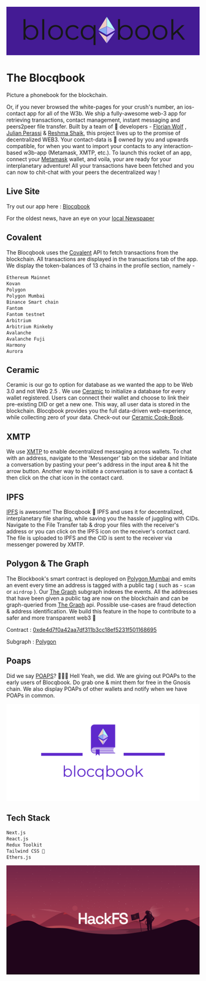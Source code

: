 <!-- ![blocqbookTextSolidBanner](https://user-images.githubusercontent.com/70228821/180654821-224ca13c-9dcc-44de-9f44-16d565c0109b.png) -->

![bbBanner](public/blocqBookLogo/logoText/blocqbookTextSolidBanner.png)

# The Blocqbook

Picture a phonebook for the blockchain.

Or, if you never browsed the white-pages for your crush's number, an ios-contact app for all of the W3b.
We ship a fully-awesome web-3 app for retrieving transactions, contact management, instant messaging and peers2peer file transfer. Built by a team of 🌳 developers - [Florian Wolf](https://github.com/3lLobo) , [Julian Perassi](https://github.com/perassijulian) & [Reshma Shaik](https://github.com/TheReshma), this project lives up to the promise of decentralized WEB3. Your contact-data is 💯 owned by you and upwards compatible, for when you want to import your contacts to any interaction-based w3b-app (Metamask, XMTP, etc.). To launch this rocket of an app, connect your [Metamask](https://metamask.io/) wallet, and voila, your are ready for your interplanetary adventure! All your transactions have been fetched and you can now to chit-chat with your peers the decentralized way !

## Live Site

Try out our app here : [Blocqbook](https://blocqbook.netlify.app/)

For the oldest news, have an eye on your [local Newspaper](https://twitter.com/blocqbook)

## Covalent

The Blocqbook uses the [Covalent](https://www.covalenthq.com/) API to fetch transactions from the blockchain. All transactions are displayed in the transactions tab of the app. We display the token-balances of 13 chains in the profile section, namely -

```
Ethereum Mainnet
Kovan
Polygon
Polygon Mumbai
Binance Smart chain
Fantom
Fantom testnet
Arbitrium
Arbitrium Rinkeby
Avalanche
Avalanche Fuji
Harmony
Aurora
```

## Ceramic

Ceramic is our go to option for database as we wanted the app to be Web 3.0 and not Web 2.5 . We use [Ceramic](https://ceramic.network/) to initialize a database for every wallet registered. Users can connect their wallet and choose to link their pre-existing DID or get a new one. This way, all user data is stored in the blockchain. Blocqbook provides you the full data-driven web-experience, while collecting zero of your data. Check-out our [Ceramic Cook-Book](./ceramic/ceramicCookBook.md).

## XMTP

We use [XMTP](https://xmtp.com/) to enable decentralized messaging across wallets. To chat with an address, navigate to the 'Messenger' tab on the sidebar and Initiate a conversation by pasting your peer's address in the input area & hit the arrow button. Another way to initiate a conversation is to save a contact & then click on the chat icon in the contact card.

## IPFS

[IPFS](https://ipfs.io/) is awesome! The Blocqbook 💙 IPFS and uses it for decentralized, interplanetary file sharing, while saving you the hassle of juggling with CIDs. Navigate to the File Transfer tab & drop your files with the receiver's address or you can click on the IPFS icon on the receiver's contact card. The file is uploaded to IPFS and the CID is sent to the receiver via messenger powered by XMTP.

## Polygon & The Graph

The Blockbook's smart contract is deployed on [Polygon Mumbai](https://mumbai.polygonscan.com/) and emits an event every time an address is tagged with a public tag ( such as - `scam` or `airdrop` ). Our [The Graph](https://thegraph.com/hosted-service) subgraph indexes the events. All the addresses that have been given a public tag are now on the blockchain and can be graph-queried from [The Graph](https://thegraph.com/hosted-service) api. Possible use-cases are fraud detection & address identification. We build this feature in the hope to contribute to a safer and more transparent web3 🤍

Contract : [0xde4d7f0a42aa7df311b3cc18ef5231f501168695](https://mumbai.polygonscan.com/address/0xde4d7f0a42aa7df311b3cc18ef5231f501168695#events)

Subgraph : [Polygon](https://thegraph.com/hosted-service/subgraph/notthatdumb/contract-polygon)

## Poaps

Did we say [POAPS](https://poap.xyz/)? 🎉🎉🎉
Hell Yeah, we did. We are giving out POAPs to the early users of Blocqbook. Do grab one & mint them for free in the Gnosis chain. We also display POAPs of other wallets and notify when we have POAPs in common.

![blocqbookTextTransparentBannerLight](public/blocqBookLogo/icon/blocqbookTextTransparentBannerLight.png)

## Tech Stack

```
Next.js
React.js
Redux Toolkit
Tailwind CSS 💫
Ethers.js
```

![HFs](./public/hacqFSbanner.png)
